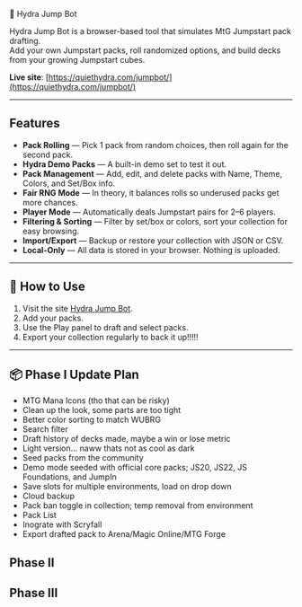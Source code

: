 🐉 Hydra Jump Bot

Hydra Jump Bot is a browser-based tool that simulates MtG Jumpstart pack drafting.  
Add your own Jumpstart packs, roll randomized options, and build decks from your growing Jumpstart cubes. 

**Live site**: [https://quiethydra.com/jumpbot/](https://quiethydra.com/jumpbot/)

---

## Features
- **Pack Rolling** — Pick 1 pack from random choices, then roll again for the second pack.
- **Hydra Demo Packs** — A built-in demo set to test it out.
- **Pack Management** — Add, edit, and delete packs with Name, Theme, Colors, and Set/Box info.
- **Fair RNG Mode** — In theory, it balances rolls so underused packs get more chances.
- **Player Mode** — Automatically deals Jumpstart pairs for 2–6 players.
- **Filtering & Sorting** — Filter by set/box or colors, sort your collection for easy browsing.
- **Import/Export** — Backup or restore your collection with JSON or CSV.
- **Local-Only** — All data is stored in your browser. Nothing is uploaded.

---

## 🚀 How to Use
1. Visit the site [Hydra Jump Bot](https://quiethydra.com/jumpbot/).
2. Add your packs.
3. Use the Play panel to draft and select packs.
4. Export your collection regularly to back it up!!!!!

---

## 📦 Phase I Update Plan
- MTG Mana Icons (tho that can be risky)
- Clean up the look, some parts are too tight
- Better color sorting to match WUBRG
- Search filter
- Draft history of decks made, maybe a win or lose metric
- Light version... naww thats not as cool as dark
- Seed packs from the community
- Demo mode seeded with official core packs; JS20, JS22, JS Foundations, and JumpIn
- Save slots for multiple environments, load on drop down
- Cloud backup
- Pack ban toggle in collection; temp removal from environment
- Pack List
- Inograte with Scryfall
- Export drafted pack to Arena/Magic Online/MTG Forge

## Phase II


## Phase III
